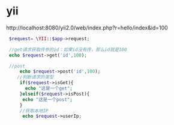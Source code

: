 # yii

http://localhost:8080/yii2.0/web/index.php?r=hello/index&id=100

```php
 $request= \YII::$app->request;

 //get请求获取传参的id：如果id没有传，那么id就是100
 echo $request->get('id',100);

 //post
     echo $request->post('id',100);
    //判断请求的类型
     if($request->isGet){
       echo "这是一个get";
     }elseif($request->isPost){
      echo "这是一个post";
     }
     //获取本地IP
      echo $request->userIp;
```

